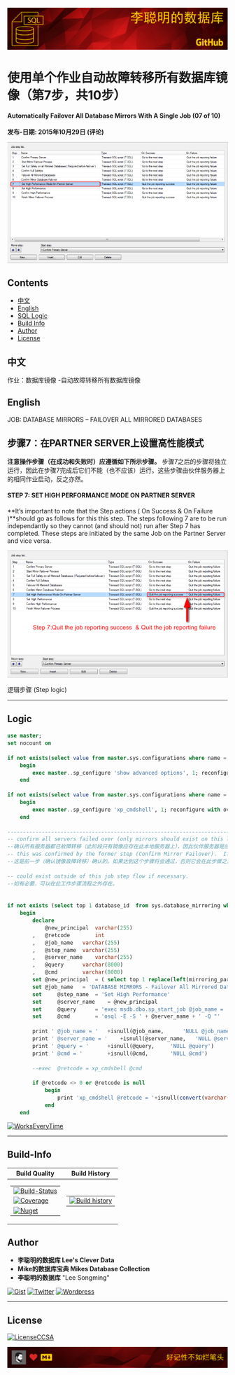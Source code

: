 ![CLEVER DATA GIT REPO](https://raw.githubusercontent.com/LiCongMingDeShujuku/git-resources/master/0-clever-data-github.png "李聪明的数据库")

# 使用单个作业自动故障转移所有数据库镜像（第7步，共10步）
#### Automatically Failover All Database Mirrors With A Single Job (07 of 10)
**发布-日期: 2015年10月29日 (评论)**

![#](images/screenshot_07a.png?raw=true "#")

## Contents

- [中文](#中文)
- [English](#English)
- [SQL Logic](#Logic)
- [Build Info](#Build-Info)
- [Author](#Author)
- [License](#License) 


## 中文
作业：数据库镜像 -自动故障转移所有数据库镜像


## English
JOB:  DATABASE MIRRORS – FAILOVER ALL MIRRORED DATABASES


## 步骤7：在PARTNER SERVER上设置高性能模式
**注意操作步骤（在成功和失败时）应遵循如下所示步骤。**
步骤7之后的步骤将独立运行，因此在步骤7完成后它们不能（也不应该）运行。这些步骤由伙伴服务器上的相同作业启动，反之亦然。


#### STEP 7:  SET HIGH PERFORMANCE MODE ON PARTNER SERVER
**It’s important to note that the Step actions ( On Success & On Failure )**should go as follows for this this step.
The steps following 7 are to be run independantly so they cannot (and should not) run after Step 7 has completed. These steps are initiated by the same Job on the Partner Server and vice versa.



![#](images/screenshot_07b.png?raw=true "#")



逻辑步骤 (Step logic)

---
## Logic
```SQL
use master;
set nocount on
 
if not exists(select value from master.sys.configurations where name = 'show advanced options')
    begin
        exec master..sp_configure 'show advanced options', 1; reconfigure with override
    end
 
if not exists(select value from master.sys.configurations where name = 'xp_cmdshell')
    begin
        exec master..sp_configure 'xp_cmdshell', 1; reconfigure with override
    end
 
----------------------------------------------------------------------------------------
-- confirm all servers failed over (only mirrors should exist on this local server at this stage) thus the partner server is the Principal where the HIGH PERFORMANCE mode should be set.
--确认所有服务器都已故障转移（此阶段只有镜像应存在此本地服务器上），因此伙伴服务器是应设置HIGH PERFORMANCE模式的Principal。
-- this was confirmed by the former step (Confirm Mirror Failover).  If this step was reached; it passed otherwise it would fail before this step.  The 'if exists' is added so this logic block so it
--这是前一步（确认镜像故障转移）确认的。如果达到这个步骤将会通过，否则它会在此步骤之前失败。添加了'if exists'，这个逻辑块就这样了。

-- could exist outside of this job step flow if necessary.
--如有必要，可以在此工作步骤流程之外存在。

 
if not exists (select top 1 database_id  from sys.database_mirroring where mirroring_role_desc = 'PRINCIPAL')
    begin
        declare
            @new_principal  varchar(255) 
        ,   @retcode        int
        ,   @job_name   varchar(255)
        ,   @step_name  varchar(255)
        ,   @server_name    varchar(255) 
        ,   @query      varchar(8000) 
        ,   @cmd        varchar(8000)
        set @new_principal  = ( select top 1 replace(left(mirroring_partner_name, charindex('.', mirroring_partner_name) - 1), 'TCP://', '') from master.sys.database_mirroring where mirroring_guid is not null )
        set @job_name   = 'DATABASE MIRRORS - Failover All Mirrored Databases'
        set     @step_name  = 'Set High Performance'
        set     @server_name    = @new_principal
        set     @query      = 'exec msdb.dbo.sp_start_job @job_name = '''   + @job_name + ''', @step_name = ''' + @step_name + ''''
        set     @cmd        = 'osql -E -S ' + @server_name + ' -Q "'    + @query + '"'
 
        print ' @job_name = '   +isnull(@job_name,      'NULL @job_name') 
        print ' @server_name = '    +isnull(@server_name,   'NULL @server_name') 
        print ' @query = '      +isnull(@query,     'NULL @query') 
        print ' @cmd = '        +isnull(@cmd,       'NULL @cmd')
 
        --exec  @retcode = xp_cmdshell @cmd
 
        if @retcode <> 0 or @retcode is null
            begin
                print 'xp_cmdshell @retcode = '+isnull(convert(varchar(20),@retcode),'NULL @retcode')
            end
    end


```

[![WorksEveryTime](https://forthebadge.com/images/badges/60-percent-of-the-time-works-every-time.svg)](https://shitday.de/)

--- 

## Build-Info

| Build Quality | Build History |
|--|--|
|<table><tr><td>[![Build-Status](https://ci.appveyor.com/api/projects/status/pjxh5g91jpbh7t84?svg?style=flat-square)](#)</td></tr><tr><td>[![Coverage](https://coveralls.io/repos/github/tygerbytes/ResourceFitness/badge.svg?style=flat-square)](#)</td></tr><tr><td>[![Nuget](https://img.shields.io/nuget/v/TW.Resfit.Core.svg?style=flat-square)](#)</td></tr></table>|<table><tr><td>[![Build history](https://buildstats.info/appveyor/chart/tygerbytes/resourcefitness)](#)</td></tr></table>|

## Author

- **李聪明的数据库 Lee's Clever Data**
- **Mike的数据库宝典 Mikes Database Collection**
- **李聪明的数据库** "Lee Songming"

[![Gist](https://img.shields.io/badge/Gist-李聪明的数据库-<COLOR>.svg)](https://gist.github.com/congmingshuju)
[![Twitter](https://img.shields.io/badge/Twitter-mike的数据库宝典-<COLOR>.svg)](https://twitter.com/mikesdatawork?lang=en)
[![Wordpress](https://img.shields.io/badge/Wordpress-mike的数据库宝典-<COLOR>.svg)](https://mikesdatawork.wordpress.com/)

---
## License
[![LicenseCCSA](https://img.shields.io/badge/License-CreativeCommonsSA-<COLOR>.svg)](https://creativecommons.org/share-your-work/licensing-types-examples/)

![Lee Songming](https://raw.githubusercontent.com/LiCongMingDeShujuku/git-resources/master/1-clever-data-github.png "李聪明的数据库")

